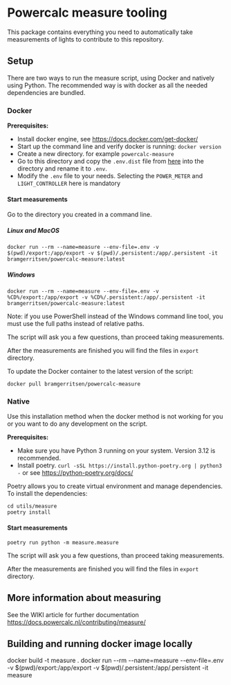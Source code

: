 # Powercalc measure tooling

This package contains everything you need to automatically take measurements of lights to contribute to this repository.

## Setup

There are two ways to run the measure script, using Docker and natively using Python.
The recommended way is with docker as all the needed dependencies are bundled.

### Docker

**Prerequisites:**
- Install docker engine, see https://docs.docker.com/get-docker/
- Start up the command line and verify docker is running: `docker version`
- Create a new directory. for example `powercalc-measure`
- Go to this directory and copy the `.env.dist` file from [here](https://github.com/bramstroker/homeassistant-powercalc/blob/master/utils/measure/.env.dist) into the directory and rename it to `.env`. 
- Modify the `.env` file to your needs. Selecting the `POWER_METER` and `LIGHT_CONTROLLER` here is mandatory

#### Start measurements

Go to the directory you created in a command line. 

##### Linux and MacOS 
```
docker run --rm --name=measure --env-file=.env -v $(pwd)/export:/app/export -v $(pwd)/.persistent:/app/.persistent -it bramgerritsen/powercalc-measure:latest
```
##### Windows
```
docker run --rm --name=measure --env-file=.env -v %CD%/export:/app/export -v %CD%/.persistent:/app/.persistent -it bramgerritsen/powercalc-measure:latest
```
Note: if you use PowerShell instead of the Windows command line tool, you must use the full paths instead of relative paths. 

The script will ask you a few questions, than proceed taking measurements.

After the measurements are finished you will find the files in `export` directory.

To update the Docker container to the latest version of the script:
```
docker pull bramgerritsen/powercalc-measure
```

### Native

Use this installation method when the docker method is not working for you or you want to do any development on the script.

**Prerequisites:**
- Make sure you have Python 3 running on your system. Version 3.12 is recommended.
- Install poetry. `curl -sSL https://install.python-poetry.org | python3 -` or see https://python-poetry.org/docs/

Poetry allows you to create virtual environment and manage dependencies.
To install the dependencies:

```
cd utils/measure
poetry install
```

#### Start measurements

```
poetry run python -m measure.measure
```

The script will ask you a few questions, than proceed taking measurements.

After the measurements are finished you will find the files in `export` directory.

## More information about measuring

See the WIKI article for further documentation https://docs.powercalc.nl/contributing/measure/

## Building and running docker image locally
docker build -t measure .
docker run --rm --name=measure --env-file=.env -v $(pwd)/export:/app/export -v $(pwd)/.persistent:/app/.persistent -it measure
